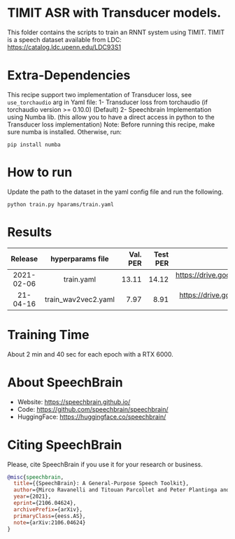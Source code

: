 # TIMIT ASR with Transducer models.
This folder contains the scripts to train an RNNT system using TIMIT.
TIMIT is a speech dataset available from LDC: https://catalog.ldc.upenn.edu/LDC93S1


# Extra-Dependencies
This recipe support two implementation of Transducer loss, see `use_torchaudio` arg in Yaml file:
1- Transducer loss from torchaudio (if torchaudio version >= 0.10.0) (Default)
2- Speechbrain Implementation using Numba lib. (this allow you to have a direct access in python to the Transducer loss implementation)
Note: Before running this recipe, make sure numba is installed. Otherwise, run:
```
pip install numba
```

# How to run
Update the path to the dataset in the yaml config file and run the following.
```
python train.py hparams/train.yaml
```

# Results

| Release | hyperparams file | Val. PER | Test PER | Model link | GPUs |
|:-------------:|:---------------------------:| -----:| -----:| --------:| :-----------:|
| 2021-02-06 | train.yaml |  13.11 | 14.12 | https://drive.google.com/drive/folders/1g3T6zK2o9XTEa_GTw0aoAkRqhg1_BVQ3?usp=sharing | 1xRTX6000 24GB |
| 21-04-16 | train_wav2vec2.yaml |  7.97 | 8.91 | https://drive.google.com/drive/folders/1z8Ox3q2ntnnnh3PPk_eOcKhGeFgVeRcD?usp=sharing | 1xRTX6000 24Gb |

# Training Time
About 2 min and 40 sec for each epoch with a  RTX 6000.

# **About SpeechBrain**
- Website: https://speechbrain.github.io/
- Code: https://github.com/speechbrain/speechbrain/
- HuggingFace: https://huggingface.co/speechbrain/


# **Citing SpeechBrain**
Please, cite SpeechBrain if you use it for your research or business.

```bibtex
@misc{speechbrain,
  title={{SpeechBrain}: A General-Purpose Speech Toolkit},
  author={Mirco Ravanelli and Titouan Parcollet and Peter Plantinga and Aku Rouhe and Samuele Cornell and Loren Lugosch and Cem Subakan and Nauman Dawalatabad and Abdelwahab Heba and Jianyuan Zhong and Ju-Chieh Chou and Sung-Lin Yeh and Szu-Wei Fu and Chien-Feng Liao and Elena Rastorgueva and François Grondin and William Aris and Hwidong Na and Yan Gao and Renato De Mori and Yoshua Bengio},
  year={2021},
  eprint={2106.04624},
  archivePrefix={arXiv},
  primaryClass={eess.AS},
  note={arXiv:2106.04624}
}
```

